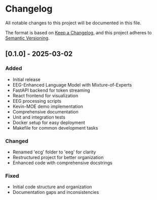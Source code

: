 # Changelog

All notable changes to this project will be documented in this file.

The format is based on [Keep a Changelog](https://keepachangelog.com/en/1.0.0/),
and this project adheres to [Semantic Versioning](https://semver.org/spec/v2.0.0.html).

## [0.1.0] - 2025-03-02

### Added
- Initial release
- EEG-Enhanced Language Model with Mixture-of-Experts
- FastAPI backend for token streaming
- React frontend for visualization
- EEG processing scripts
- Kevin-MOE demo implementation
- Comprehensive documentation
- Unit and integration tests
- Docker setup for easy deployment
- Makefile for common development tasks

### Changed
- Renamed 'ecg' folder to 'eeg' for clarity
- Restructured project for better organization
- Enhanced code with comprehensive docstrings

### Fixed
- Initial code structure and organization
- Documentation gaps and inconsistencies
